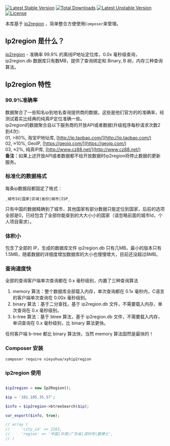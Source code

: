 [![Latest Stable Version](https://poser.pugx.org/zoujingli/ip2region/v/stable)](https://packagist.org/packages/zoujingli/ip2region)
[![Total Downloads](https://poser.pugx.org/zoujingli/ip2region/downloads)](https://packagist.org/packages/zoujingli/ip2region)
[![Latest Unstable Version](https://poser.pugx.org/zoujingli/ip2region/v/unstable)](https://packagist.org/packages/zoujingli/ip2region)
[![License](https://poser.pugx.org/zoujingli/ip2region/license)](https://packagist.org/packages/zoujingli/ip2region)


本库基于 [ip2region](https://github.com/lionsoul2014/ip2region) ，简单整合方便使用`Composer`来管理。

## Ip2region 是什么？ 

[ip2region](https://github.com/lionsoul2014/ip2region) - 准确率 99.9% 的离线IP地址定位库，0.0x 毫秒级查询，ip2region.db 数据库只有数MB，提供了查询绑定和 Binary, B 树，内存三种查询算法。


## Ip2region 特性

### 99.9%准确率

数据聚合了一些知名ip到地名查询提供商的数据，这些是他们官方的的准确率，经测试着实比经典的纯真IP定位准确一些。<br />
ip2region的数据聚合自以下服务商的开放API或者数据(升级程序每秒请求次数2到4次): <br />
01, &gt;80%, 淘宝IP地址库, [http://ip.taobao.com/](http://ip.taobao.com/) <br />
02, ≈10%, GeoIP, [https://geoip.com/](https://geoip.com/) <br />
03, ≈2%, 纯真IP库, [http://www.cz88.net/](http://www.cz88.net/) <br />
<b>备注：</b>如果上述开放API或者数据都不给开放数据时ip2region将停止数据的更新服务。


### 标准化的数据格式

每条ip数据段都固定了格式：
```
_城市Id|国家|区域|省份|城市|ISP_
```

只有中国的数据精确到了城市，其他国家有部分数据只能定位到国家，后前的选项全部是0，已经包含了全部你能查到的大大小小的国家（请忽略前面的城市Id，个人项目需求）。


### 体积小

包含了全部的 IP，生成的数据库文件 ip2region.db 只有几MB，最小的版本只有 1.5MB，随着数据的详细度增加数据库的大小也慢慢增大，目前还没超过8MB。


### 查询速度快

全部的查询客户端单次查询都在 0.x 毫秒级别，内置了三种查询算法

1. memory 算法：整个数据库全部载入内存，单次查询都在 0.1x 毫秒内，C语言的客户端单次查询在 0.00x 毫秒级别。
2. binary 算法：基于二分查找，基于 ip2region.db 文件，不需要载入内存，单次查询在 0.x 毫秒级别。
3. b-tree 算法：基于 btree 算法，基于 ip2region.db 文件，不需要载入内存，单词查询在 0.x 毫秒级别，比 binary 算法更快。

任何客户端 b-tree 都比 binary 算法快，当然 memory 算法固然是最快的！


### Composer 安装

```
composer require xieyuhua/xyhip2region
```

### ip2region 使用
```php

$ip2region = new Ip2Region();

$ip = '101.105.35.57';

$info = $ip2region->btreeSearch($ip);

var_export($info, true);

// array (
//     'city_id' => 2163,
//     'region' => '中国|华南|广东省|深圳市|鹏博士',
// )

```